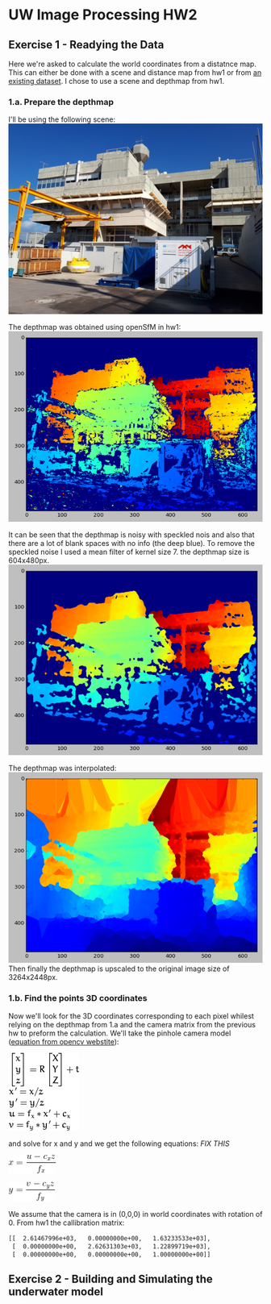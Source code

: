# UW Image Processing HW2

## Exercise 1 - Readying the Data

Here we're asked to calculate the world coordinates from a distatnce map.
This can either be done with a scene and distance map from hw1 or from
[an existing dataset](http://vision.middlebury.edu/stereo/data/). I chose
to use a scene and depthmap from hw1.

### 1.a. Prepare the depthmap
I'll be using the following scene:
![heker_scene](../hw1/sfm/images/20181125_105644.jpg)

The depthmap was obtained using openSfM in hw1:
![raw_depthmap](output_images/depthmap_raw.png)

It can be seen that the depthmap is noisy with speckled nois and also
that there are a lot of blank spaces with no info (the deep blue).
To remove the speckled noise I used a mean filter of kernel size 7.
the depthmap size is 604x480px.
![depthmap_filtered](output_images/depthmap_mean_lpf_k7.png)

The depthmap was interpolated:
![depthmap_interpolated](output_images/depthmap_interpolated.png)
Then finally the depthmap is upscaled to the original image size of
3264x2448px.

### 1.b. Find the points 3D coordinates
Now we'll look for the 3D coordinates corresponding to each pixel whilest
relying on the depthmap from 1.a and the camera matrix from the previous
hw to preform the calculation. We'll take the pinhole camera model
([equation from opencv webstite](https://docs.opencv.org/2.4/modules/calib3d/doc/camera_calibration_and_3d_reconstruction.html)):

![pinhole_model](eqns/opencv_pinhole_model.png)

and solve for x and y and we get the following equations: *FIX THIS*

![x](eqns/CodeCogsEqn_x.gif)

![y](eqns/CodeCogsEqn_y.gif)

We assume that the camera is in (0,0,0) in world coordinates with rotation
of 0. From hw1 the callibration matrix:
```
[[  2.61467996e+03,   0.00000000e+00,   1.63233533e+03],
 [  0.00000000e+00,   2.62631303e+03,   1.22899719e+03],
 [  0.00000000e+00,   0.00000000e+00,   1.00000000e+00]]
```

## Exercise 2 - Building and Simulating the underwater model



